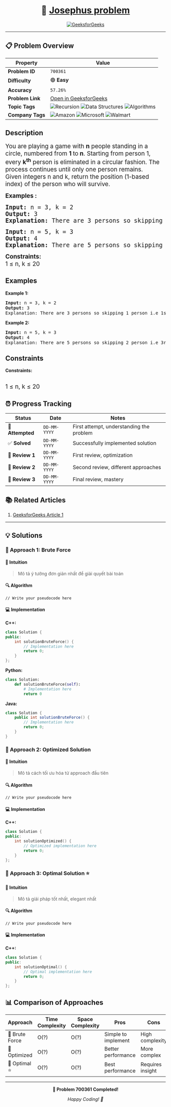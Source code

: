 <div align="center">

# 🧠 [Josephus problem](https://www.geeksforgeeks.org/problems/josephus-problem/1)

[![GeeksforGeeks](<https://img.shields.io/badge/GeeksforGeeks-Problem-0F9D58?style=for-the-badge&logo=geeksforgeeks&logoColor=white>)](https://www.geeksforgeeks.org/problems/josephus-problem/1)

</div>

---

## 📋 Problem Overview

| Property | Value |
|----------|-------|
| **Problem ID** | `700361` |
| **Difficulty** | 🟢 **Easy** |
| **Accuracy** | `57.26%` |
| **Problem Link** | [Open in GeeksforGeeks](https://www.geeksforgeeks.org/problems/josephus-problem/1) |
| **Topic Tags** | ![Recursion](https://img.shields.io/badge/-Recursion-blue?style=flat-square) ![Data Structures](https://img.shields.io/badge/-Data%20Structures-blue?style=flat-square) ![Algorithms](https://img.shields.io/badge/-Algorithms-blue?style=flat-square) |
| **Company Tags** | ![Amazon](https://img.shields.io/badge/-Amazon-orange?style=flat-square) ![Microsoft](https://img.shields.io/badge/-Microsoft-orange?style=flat-square) ![Walmart](https://img.shields.io/badge/-Walmart-orange?style=flat-square) |

## Description
<!-- description:start -->
<p data-pm-slice="1 1 []"><span style="font-size: 14pt;">You are playing a game with <strong>n</strong> people standing in a circle, numbered from <strong>1 </strong>to<strong> n</strong>. Starting from person 1, every <strong>k<sup>th</sup></strong> person is eliminated in a circular fashion. The process continues until only one person remains.</span><br /><span style="font-size: 14pt;">Given integers n and k, return the position (1-based index) of the person who will survive.</span></p>
<p><span style="font-size: 14pt;"><strong>Examples :</strong></span></p>
<pre><span style="font-size: 14pt;"><strong>Input: </strong>n = 3, k = 2
<strong>Output: </strong>3<strong>
Explanation: </strong>There are 3 persons so skipping 1 person i.e 1st person 2nd person will be killed. Thus the safe position is 3.</span></pre>
<pre><span style="font-size: 14pt;"><strong>Input: </strong>n = 5, k = 3
<strong>Output: </strong>4<strong>
Explanation: </strong>There are 5 persons so skipping 2 person i.e 3rd person will be killed. Thus the safe position is 4.</span></pre>
<p><span style="font-size: 14pt;"><strong>Constraints:</strong></span><br /><span style="font-size: 14pt;">1 ≤ n, k ≤ 20</span></p>
<!-- description:end -->

## Examples

<p><strong class="example">Example 1:</strong></p>
<pre>
<strong>Input:</strong> n = 3, k = 2
<strong>Output:</strong> 3
Explanation: There are 3 persons so skipping 1 person i.e 1st person 2nd person will be killed. Thus the safe position is 3.
</pre>

<p><strong class="example">Example 2:</strong></p>
<pre>
<strong>Input:</strong> n = 5, k = 3
<strong>Output:</strong> 4
Explanation: There are 5 persons so skipping 2 person i.e 3rd person will be killed. Thus the safe position is 4.
</pre>

## Constraints

<p><strong>Constraints:</strong></p>
</span><br /><span style="font-size: 14pt;">1 ≤ n, k ≤ 20</span></p>

## ⏰ Progress Tracking

| Status | Date | Notes |
|--------|------|-------|
| 🎯 **Attempted** | `DD-MM-YYYY` | First attempt, understanding the problem |
| ✅ **Solved** | `DD-MM-YYYY` | Successfully implemented solution |
| 🔄 **Review 1** | `DD-MM-YYYY` | First review, optimization |
| 🔄 **Review 2** | `DD-MM-YYYY` | Second review, different approaches |
| 🔄 **Review 3** | `DD-MM-YYYY` | Final review, mastery |

## 📚 Related Articles

1. [GeeksforGeeks Article 1](https://www.geeksforgeeks.org/josephus-problem/)

---

## 💡 Solutions

### 🥉 Approach 1: Brute Force

#### 📝 Intuition
> Mô tả ý tưởng đơn giản nhất để giải quyết bài toán

#### 🔍 Algorithm
```pseudo
// Write your pseudocode here
```

#### 💻 Implementation

**C++:**
```cpp
class Solution {
public:
    int solutionBruteForce() {
        // Implementation here
        return 0;
    }
};
```

**Python:**
```python
class Solution:
    def solutionBruteForce(self):
        # Implementation here
        return 0
```

**Java:**
```java
class Solution {
    public int solutionBruteForce() {
        // Implementation here
        return 0;
    }
}
```

### 🥈 Approach 2: Optimized Solution

#### 📝 Intuition
> Mô tả cách tối ưu hóa từ approach đầu tiên

#### 🔍 Algorithm
```pseudo
// Write your pseudocode here
```

#### 💻 Implementation

**C++:**
```cpp
class Solution {
public:
    int solutionOptimized() {
        // Optimized implementation here
        return 0;
    }
};
```

### 🥇 Approach 3: Optimal Solution ⭐

#### 📝 Intuition
> Mô tả giải pháp tốt nhất, elegant nhất

#### 🔍 Algorithm
```pseudo
// Write your pseudocode here
```

#### 💻 Implementation

**C++:**
```cpp
class Solution {
public:
    int solutionOptimal() {
        // Optimal implementation here
        return 0;
    }
};
```

## 📊 Comparison of Approaches

| Approach | Time Complexity | Space Complexity | Pros | Cons |
|----------|-----------------|------------------|------|------|
| 🥉 Brute Force | O(?) | O(?) | Simple to implement | High complexity |
| 🥈 Optimized   | O(?) | O(?) | Better performance | More complex |
| 🥇 Optimal ⭐  | O(?) | O(?) | Best performance | Requires insight |

---

<div align="center">

**🎯 Problem 700361 Completed!**

*Happy Coding! 🚀*

</div>
